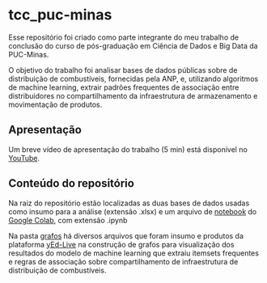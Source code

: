 # tcc_puc-minas
Esse repositório foi criado como parte  integrante do meu trabalho de conclusão do curso de pós-graduação em Ciência de Dados e Big Data da PUC-Minas.

O objetivo do trabalho foi analisar bases de dados públicas sobre de distribuição de combustíveis, fornecidas pela ANP, e, utilizando algoritmos de machine learning, extrair padrões frequentes de associação entre distribuidores no compartilhamento da infraestrutura de armazenamento e movimentação de produtos.

## Apresentação
Um breve vídeo de apresentação do trabalho (5 min) está disponível no [YouTube](https://youtu.be/3djjy28KWVM).

## Conteúdo do repositório
Na raiz do repositório estão localizadas as duas bases de dados usadas como insumo para a análise (extensão .xlsx) e um arquivo de [notebook](https://github.com/JardelDuque/tcc_puc-minas/blob/master/contratos_infraestrutura_distribuicao.ipynb) do [Google Colab](https://colab.research.google.com/), com extensão .ipynb

Na pasta [grafos](https://github.com/JardelDuque/tcc_puc-minas/tree/master/grafos) há diversos arquivos que foram insumo e produtos da plataforma [yEd-Live](https://www.yworks.com/yed-live/) na construção de grafos para visualização dos resultados do modelo de machine learning que extraiu itemsets frequentes e regras de associação sobre compartilhamento de infraestrutura de distribuição de combustíveis.
